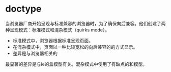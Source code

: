 # doctype

当浏览器厂商开始呈现与标准兼容的浏览器时，为了确保向后兼容。他们创建了两种呈现模式：标准模式和混杂模式（quirks mode）。

- 标准模式中，浏览器根据标准呈现页面。
- 在混杂模式中，页面以一种比较宽松的向后兼容的的方式显示。
- 差异是与浏览器相关的

最显著的差异是与ie的盒模型有关。混杂模式中使用了有缺点的和模型。

